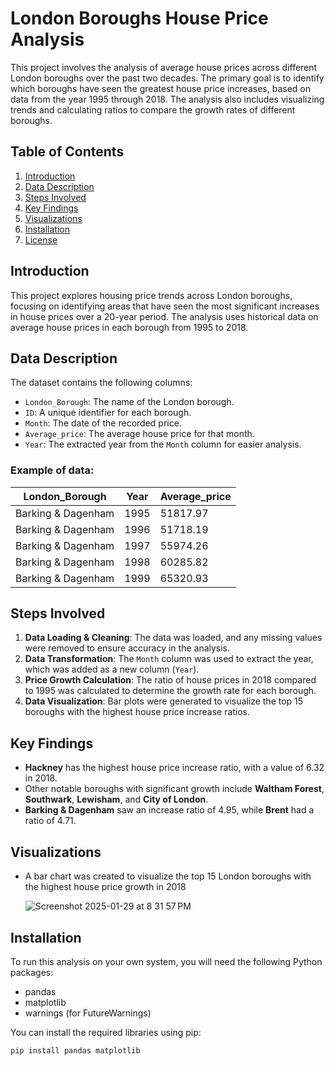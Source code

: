 # London Boroughs House Price Analysis

This project involves the analysis of average house prices across different London boroughs over the past two decades. The primary goal is to identify which boroughs have seen the greatest house price increases, based on data from the year 1995 through 2018. The analysis also includes visualizing trends and calculating ratios to compare the growth rates of different boroughs.

## Table of Contents

1. [Introduction](#introduction)
2. [Data Description](#data-description)
3. [Steps Involved](#steps-involved)
4. [Key Findings](#key-findings)
5. [Visualizations](#visualizations)
6. [Installation](#installation)
7. [License](#license)

## Introduction

This project explores housing price trends across London boroughs, focusing on identifying areas that have seen the most significant increases in house prices over a 20-year period. The analysis uses historical data on average house prices in each borough from 1995 to 2018.

## Data Description

The dataset contains the following columns:

- `London_Borough`: The name of the London borough.
- `ID`: A unique identifier for each borough.
- `Month`: The date of the recorded price.
- `Average_price`: The average house price for that month.
- `Year`: The extracted year from the `Month` column for easier analysis.

### Example of data:

| London_Borough     | Year | Average_price |
|--------------------|------|---------------|
| Barking & Dagenham | 1995 | 51817.97      |
| Barking & Dagenham | 1996 | 51718.19      |
| Barking & Dagenham | 1997 | 55974.26      |
| Barking & Dagenham | 1998 | 60285.82      |
| Barking & Dagenham | 1999 | 65320.93      |

## Steps Involved

1. **Data Loading & Cleaning**: The data was loaded, and any missing values were removed to ensure accuracy in the analysis.
2. **Data Transformation**: The `Month` column was used to extract the year, which was added as a new column (`Year`).
3. **Price Growth Calculation**: The ratio of house prices in 2018 compared to 1995 was calculated to determine the growth rate for each borough.
4. **Data Visualization**: Bar plots were generated to visualize the top 15 boroughs with the highest house price increase ratios.

## Key Findings

- **Hackney** has the highest house price increase ratio, with a value of 6.32 in 2018.
- Other notable boroughs with significant growth include **Waltham Forest**, **Southwark**, **Lewisham**, and **City of London**.
- **Barking & Dagenham** saw an increase ratio of 4.95, while **Brent** had a ratio of 4.71.

## Visualizations

- A bar chart was created to visualize the top 15 London boroughs with the highest house price growth in 2018


  ![Screenshot 2025-01-29 at 8 31 57 PM](https://github.com/user-attachments/assets/2f973b5e-593e-4f81-bad2-b07209ce3649)
  

## Installation

To run this analysis on your own system, you will need the following Python packages:

- pandas
- matplotlib
- warnings (for FutureWarnings)

You can install the required libraries using pip:

```bash
pip install pandas matplotlib
